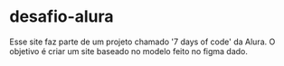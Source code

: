 # desafio-alura
Esse site faz parte de um projeto chamado '7 days of code' da Alura. O objetivo é criar um site baseado no modelo feito no figma dado. 
